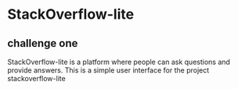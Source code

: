 # StackOverflow-lite

## challenge one
StackOverflow-lite is a platform where people can ask questions and provide answers. This is a simple user interface for the project stackoverflow-lite
